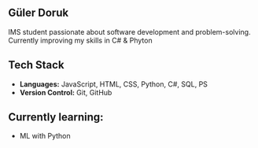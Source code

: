 ## Güler Doruk

IMS student passionate about software development and problem-solving.  
Currently improving my skills in C# & Phyton 

## Tech Stack
- **Languages:** JavaScript, HTML, CSS, Python, C#, SQL, PS
- **Version Control:** Git, GitHub

## Currently learning:
- ML with Python
